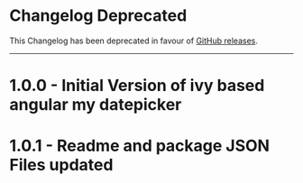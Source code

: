 # Changelog Deprecated

This Changelog has been deprecated in favour of [GitHub releases](https://github.com/sundar-pk/angular-mydatepicker/releases).

---

# 1.0.0 - Initial Version of ivy based angular my datepicker
# 1.0.1 - Readme and package JSON Files updated 
